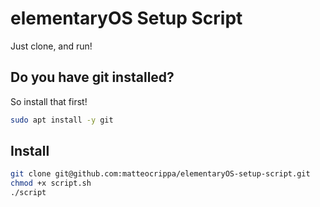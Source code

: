 # elementaryOS Setup Script

Just clone, and run!

## Do you have git installed?

So install that first!

```bash
sudo apt install -y git
```

## Install

```bash
git clone git@github.com:matteocrippa/elementaryOS-setup-script.git
chmod +x script.sh
./script
```
